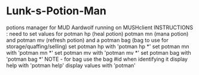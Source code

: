 # Lunk-s-Potion-Man
potions manager for MUD Aardwolf running on MUSHclient
INSTRUCTIONS : need to set values for potman hp (heal potion) potman mn (mana potion) and potman mv (refresh potion) and a potman bag (bag to use for storage/quaffing/selling)
set potman hp with 'potman hp *' set potman mn with 'potman mn *' set potman mv with 'potman mv *' set potman bag with 'potman bag *' NOTE - for bag use the bag #id when identifying it
display help with 'potman help'
display values with 'potman'
